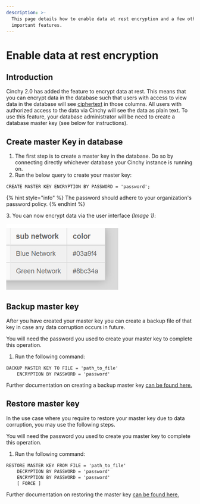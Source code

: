 ```yaml
---
description: >-
  This page details how to enable data at rest encryption and a few other
  important features.
---
```


# Enable data at rest encryption

## Introduction

Cinchy 2.0 has added the feature to encrypt data at rest. This means that you can encrypt data in the database such that users with access to view data in the database will see [ciphertext](https://www.hypr.com/security-encyclopedia/ciphertext) in those columns. All users with authorized access to the data via Cinchy will see the data as plain text. To use this feature, your database administrator will be need to create a database master key (see below for instructions).

## Create master Key in database <a href="#create-master-key-in-database" id="create-master-key-in-database"></a>

1. The first step is to create a master key in the database. Do so by connecting directly whichever database your Cinchy instance is running on.
2. Run the below query to create your master key:

```
CREATE MASTER KEY ENCRYPTION BY PASSWORD = 'password';
```

{% hint style="info" %}
The password should adhere to your organization's password policy.
{% endhint %}

3\. You can now encrypt data via the user interface _(Image 1)_:

![Image 1:  The Encryption option is now available for column types supported via UI.](<../../.gitbook/assets/image (33).png>)

## Backup master key <a href="#backup-master-key" id="backup-master-key"></a>

After you have created your master key you can create a backup file of that key in case any data corruption occurs in future.

You will need the password you used to create your master key to complete this operation.

1. Run the following command:

```
BACKUP MASTER KEY TO FILE = 'path_to_file'   
    ENCRYPTION BY PASSWORD = 'password' 
```

Further documentation on creating a backup master key [can be found here.](https://docs.microsoft.com/en-us/sql/t-sql/statements/backup-master-key-transact-sql?view=sql-server-2017)

## Restore master key <a href="#restore-master-key" id="restore-master-key"></a>

In the use case where you require to restore your master key due to data corruption, you may use the following steps.

You will need the password you used to create you master key to complete this operation.

1. Run the following command:

```
RESTORE MASTER KEY FROM FILE = 'path_to_file'   
    DECRYPTION BY PASSWORD = 'password'  
    ENCRYPTION BY PASSWORD = 'password'  
    [ FORCE ] 
```

Further documentation on restoring the master key [can be found here.](https://docs.microsoft.com/en-us/sql/t-sql/statements/restore-master-key-transact-sql?view=sql-server-2017)
